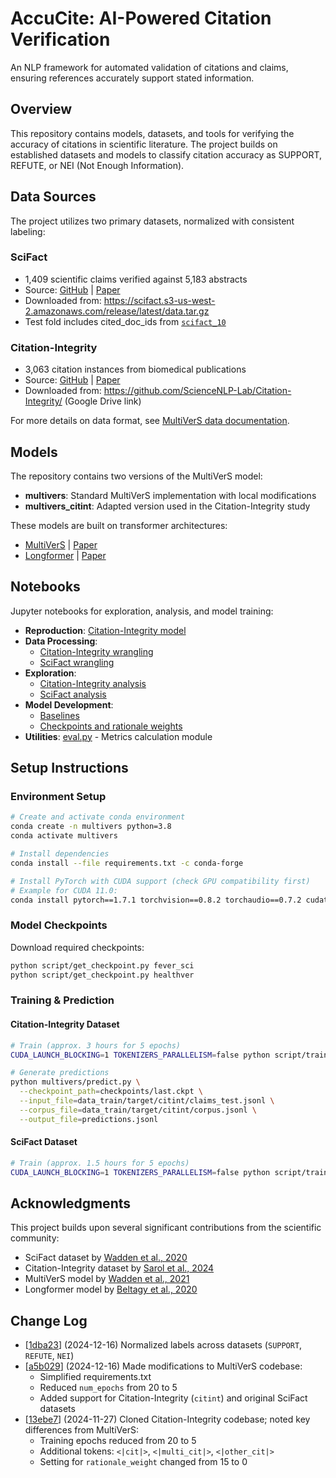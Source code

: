 # AccuCite: AI-Powered Citation Verification

An NLP framework for automated validation of citations and claims, ensuring references accurately support stated information.

## Overview

This repository contains models, datasets, and tools for verifying the accuracy of citations in scientific literature. The project builds on established datasets and models to classify citation accuracy as SUPPORT, REFUTE, or NEI (Not Enough Information).

## Data Sources

The project utilizes two primary datasets, normalized with consistent labeling:

### SciFact
- 1,409 scientific claims verified against 5,183 abstracts
- Source: [GitHub](https://github.com/allenai/scifact) | [Paper](https://doi.org/10.18653/v1/2020.emnlp-main.609)
- Downloaded from: https://scifact.s3-us-west-2.amazonaws.com/release/latest/data.tar.gz
- Test fold includes cited_doc_ids from [`scifact_10`](https://github.com/dwadden/multivers/blob/main/script/get_data_train.sh)

### Citation-Integrity
- 3,063 citation instances from biomedical publications
- Source: [GitHub](https://github.com/ScienceNLP-Lab/Citation-Integrity/) | [Paper](https://doi.org/10.1093/bioinformatics/btae420)
- Downloaded from: https://github.com/ScienceNLP-Lab/Citation-Integrity/ (Google Drive link)

For more details on data format, see [MultiVerS data documentation](https://github.com/dwadden/multivers/blob/main/doc/data.md).

## Models

The repository contains two versions of the MultiVerS model:

- **multivers**: Standard MultiVerS implementation with local modifications
- **multivers_citint**: Adapted version used in the Citation-Integrity study

These models are built on transformer architectures:
- [MultiVerS](https://github.com/dwadden/multivers) | [Paper](https://doi.org/10.48550/arXiv.2112.01640)
- [Longformer](https://github.com/allenai/longformer) | [Paper](https://doi.org/10.48550/arXiv.2004.05150)

## Notebooks

Jupyter notebooks for exploration, analysis, and model training:

- **Reproduction**: [Citation-Integrity model](notebooks/01_Reproduction-of-Citation-Integrity.ipynb)
- **Data Processing**: 
  - [Citation-Integrity wrangling](notebooks/02_Data-Wrangling-for-Citation-Integrity.ipynb)
  - [SciFact wrangling](notebooks/03_Data-Wrangling-for-SciFact.ipynb)
- **Exploration**:
  - [Citation-Integrity analysis](notebooks/04_Data-Exploration-for-Citation-Integrity.ipynb)
  - [SciFact analysis](notebooks/05_Data-Exploration-for-SciFact.ipynb)
- **Model Development**:
  - [Baselines](notebooks/06_Baselines.ipynb)
  - [Checkpoints and rationale weights](notebooks/07_Checkpoints_and_Rationale_Weight.ipynb)
- **Utilities**: [eval.py](notebooks/eval.py) - Metrics calculation module

## Setup Instructions

### Environment Setup

```bash
# Create and activate conda environment
conda create -n multivers python=3.8
conda activate multivers

# Install dependencies
conda install --file requirements.txt -c conda-forge

# Install PyTorch with CUDA support (check GPU compatibility first)
# Example for CUDA 11.0:
conda install pytorch==1.7.1 torchvision==0.8.2 torchaudio==0.7.2 cudatoolkit=11.0 -c pytorch
```

### Model Checkpoints

Download required checkpoints:

```bash
python script/get_checkpoint.py fever_sci
python script/get_checkpoint.py healthver
```

### Training & Prediction

#### Citation-Integrity Dataset

```bash
# Train (approx. 3 hours for 5 epochs)
CUDA_LAUNCH_BLOCKING=1 TOKENIZERS_PARALLELISM=false python script/train_target.py --dataset citint --gpus=1 --gradient_checkpointing

# Generate predictions
python multivers/predict.py \
  --checkpoint_path=checkpoints/last.ckpt \
  --input_file=data_train/target/citint/claims_test.jsonl \
  --corpus_file=data_train/target/citint/corpus.jsonl \
  --output_file=predictions.jsonl
```

#### SciFact Dataset

```bash
# Train (approx. 1.5 hours for 5 epochs)
CUDA_LAUNCH_BLOCKING=1 TOKENIZERS_PARALLELISM=false python script/train_target.py --dataset scifact --gpus=1 --gradient_checkpointing
```

## Acknowledgments

This project builds upon several significant contributions from the scientific community:

- SciFact dataset by [Wadden et al., 2020](https://arxiv.org/abs/2004.14974)
- Citation-Integrity dataset by [Sarol et al., 2024](https://doi.org/10.1093/bioinformatics/btae420)
- MultiVerS model by [Wadden et al., 2021](https://doi.org/10.48550/arXiv.2112.01640)
- Longformer model by [Beltagy et al., 2020](https://doi.org/10.48550/arXiv.2004.05150)

## Change Log

- [[1dba23](https://github.com/jedick/AccuCite/commit/1dba23cd2cdef341ed37df76f2f37f50a4cfec03)] (2024-12-16) Normalized labels across datasets (`SUPPORT`, `REFUTE`, `NEI`)
- [[a5b029](https://github.com/jedick/AccuCite/commit/a5b0298ecbad2d2ab1ee02fad5487f966a29f6cf)] (2024-12-16) Made modifications to MultiVerS codebase:
  - Simplified requirements.txt
  - Reduced `num_epochs` from 20 to 5
  - Added support for Citation-Integrity (`citint`) and original SciFact datasets
- [[13ebe7](https://github.com/jedick/AccuCite/commit/13ebe74cb872e1344d352d630f11d4b8e4be67cf)] (2024-11-27) Cloned Citation-Integrity codebase; noted key differences from MultiVerS:
  - Training epochs reduced from 20 to 5
  - Additional tokens: `<|cit|>`, `<|multi_cit|>`, `<|other_cit|>`
  - Setting for `rationale_weight` changed from 15 to 0
